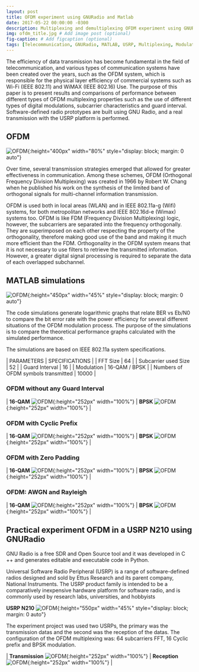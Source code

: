 ```yaml
---
layout: post
title: OFDM experiment using GNURadio and Matlab
date: 2017-05-22 00:00:00 -0300
description: Multiplexing and demultiplexing OFDM experiment using GNURadio and Matlab # Add post description (optional)
img: ofdm_title.jpg # Add image post (optional)
fig-caption: # Add figcaption (optional)
tags: [Telecommunication, GNURadio, MATLAB, USRP, Multiplexing, Modulation]
---
```



The efficiency of data transmission has become fundamental in the field of telecommunication,
 and various types of communication systems have been created over the years, such as the OFDM system, which is responsible for the physical
 layer efficiency of commercial systems such as Wi-Fi (IEEE 802.11) and WiMAX (IEEE 802.16) Use. The purpose of this paper is to present results
 and comparisons of performance between different types of OFDM multiplexing properties such as the use of different types of digital modulations, subcarrier
 characteristics and guard interval. Software-defined radio prototypes are built using GNU Radio, and a real transmission with the USRP platform is performed. 

 
## OFDM

 
![OFDM]({{site.baseurl}}/assets/img/OFDM/OFDM_carrier.png){:height="400px" width="80%" style="display: block; margin: 0 auto"}
 

Over time, several transmission strategies emerged that allowed for greater effectiveness in communication. Among these schemes, OFDM
 (Orthogonal Frequency Division Multiplexing) was created in 1966 by Robert W. Chang when he published his work on the synthesis of the limited band
 of orthogonal signals for multi-channel information transmission.
 
 
OFDM is used both in local areas (WLAN) and in IEEE 802.11a-g (Wifi) systems, for both metropolitan networks and IEEE 802.16d-e (Wimax) systems too.
 OFDM is like FDM (Frequency Division Multiplexing) logic, however, the subcarriers are separated into the frequency orthogonally. They are
 superimposed on each other respecting the property of the orthogonality, therefore making good use of the band and making it much more efficient than the FDM.
 Orthogonality in the OFDM system means that it is not necessary to use filters to retrieve the transmitted information. However, a greater digital signal
 processing is required to separate the data of each overlapped subchannel.
 

## MATLAB simulations

![OFDM]({{site.baseurl}}/assets/img/OFDM/ofdm_Matlab.png){:height="450px" width="45%" style="display: block; margin: 0 auto"}

The code simulations generate logarithmic graphs that relate BER vs Eb/N0 to compare the bit error rate with the power efficiency for several different
 situations of the OFDM modulation process. The purpose of the simulations is to compare the theoretical performance graphs calculated with the simulated
 performance. 


The simulations are based on IEEE 802.11a system specifications.

| PARAMETERS | SPECIFICATIONS |
| FFT Size | 64 |
| Subcarrier used Size | 52 | 
| Guard Interval | 16 | 
| Modulation | 16-QAM / BPSK |
| Numbers of OFDM symbols transmitted | 10000 |

<h3><b>OFDM without any Guard Interval</b></h3>

| <b>16-QAM</b> ![OFDM]({{site.baseurl}}/assets/img/OFDM/16qam_s_pc.png){:height="252px" width="100%"} | <b>BPSK</b> ![OFDM]({{site.baseurl}}/assets/img/OFDM/bpsk_s_pc.png){:height="252px" width="100%"} |

<h3><b>OFDM with Cyclic Prefix</b></h3>

| <b>16-QAM</b> ![OFDM]({{site.baseurl}}/assets/img/OFDM/16qam_pc.png){:height="252px" width="100%"} | <b>BPSK</b> ![OFDM]({{site.baseurl}}/assets/img/OFDM/bpsk_pc.png){:height="252px" width="100%"} |

<h3><b>OFDM with Zero Padding</b></h3>

| <b>16-QAM</b> ![OFDM]({{site.baseurl}}/assets/img/OFDM/16qam_zp.png){:height="252px" width="100%"} | <b>BPSK</b> ![OFDM]({{site.baseurl}}/assets/img/OFDM/bpsk_zp.png){:height="252px" width="100%"} |

<h3><b>OFDM: AWGN and Rayleigh</b></h3>

| <b>16-QAM</b> ![OFDM]({{site.baseurl}}/assets/img/OFDM/16qam_rayleigh.png){:height="252px" width="100%"} | <b>BPSK</b> ![OFDM]({{site.baseurl}}/assets/img/OFDM/bpsk_rayleigh.png){:height="252px" width="100%"} |


## Practical experiment OFDM in a USRP N210 using GNURadio

GNU Radio is a free SDR and Open Source tool and it was developed in C ++ and generates editable and executable code in Python.

Universal Software Radio Peripheral (USRP) is a range of software-defined radios designed and sold by Ettus Research and its parent company, National Instruments. The USRP product family is intended to be a comparatively inexpensive hardware platform for software radio, and is commonly used by research labs, universities, and hobbyists

<b>USRP N210</b> ![OFDM]({{site.baseurl}}/assets/img/OFDM/ofdm_usrp.jpg){:height="550px" width="45%" style="display: block; margin: 0 auto"}

The experiment project was used two USRPs, the primary was the transmission datas and the second was the reception of the datas. The configuration of the OFDM multiplexing
 was: 64 subcarriers FFT, 16 Cyclic prefix and BPSK modulation.

| <b>Transmission</b> ![OFDM]({{site.baseurl}}/assets/img/OFDM/tx_ofdm_usrp.png){:height="252px" width="100%"} | <b>Reception</b> ![OFDM]({{site.baseurl}}/assets/img/OFDM/rx_ofdm_usrp.png){:height="252px" width="100%"} |



 